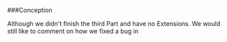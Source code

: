 ###Conception

Although we didn't finish the third Part and have no Extensions. 
We would still like to comment on how we fixed a bug in 


